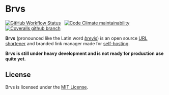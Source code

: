 # Brvs

[![GitHub Workflow Status](https://img.shields.io/github/workflow/status/craftyphotons/brvs/Verify/main?style=for-the-badge)](https://github.com/craftyphotons/brvs/actions?query=workflow%3AVerify)
&nbsp;
[![Code Climate maintainability](https://img.shields.io/codeclimate/maintainability/craftyphotons/brvs?style=for-the-badge)](https://codeclimate.com/github/craftyphotons/brvs)
&nbsp;
[![Coveralls github branch](https://img.shields.io/coveralls/github/craftyphotons/brvs/main?style=for-the-badge)](https://coveralls.io/github/craftyphotons/brvs)

**Brvs** (pronounced like the Latin word [_brevis_](https://en.wiktionary.org/wiki/brevis)) is an open source [URL shortener](https://en.wikipedia.org/wiki/URL_shortening) and branded link manager made for [self-hosting](https://en.wikipedia.org/wiki/Self-hosting_(web_services)).

**Brvs is still under heavy development and is not ready for production use quite yet.**

## License

Brvs is licensed under the [MIT License](https://opensource.org/licenses/MIT).
